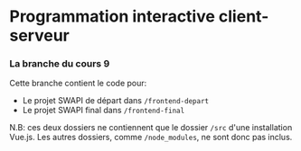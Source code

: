 # Programmation interactive client-serveur
### La branche du cours 9

Cette branche contient le code pour:
- Le projet SWAPI de départ dans `/frontend-depart`
- Le projet SWAPI final dans `/frontend-final`

N.B: ces deux dossiers ne contiennent que le dossier `/src` d'une installation Vue.js. Les autres dossiers, comme `/node_modules`, ne sont donc pas inclus.
